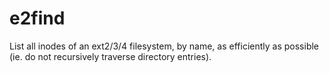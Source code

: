 # e2find
List all inodes of an ext2/3/4 filesystem, by name, as efficiently as possible (ie. do not recursively traverse directory entries).
